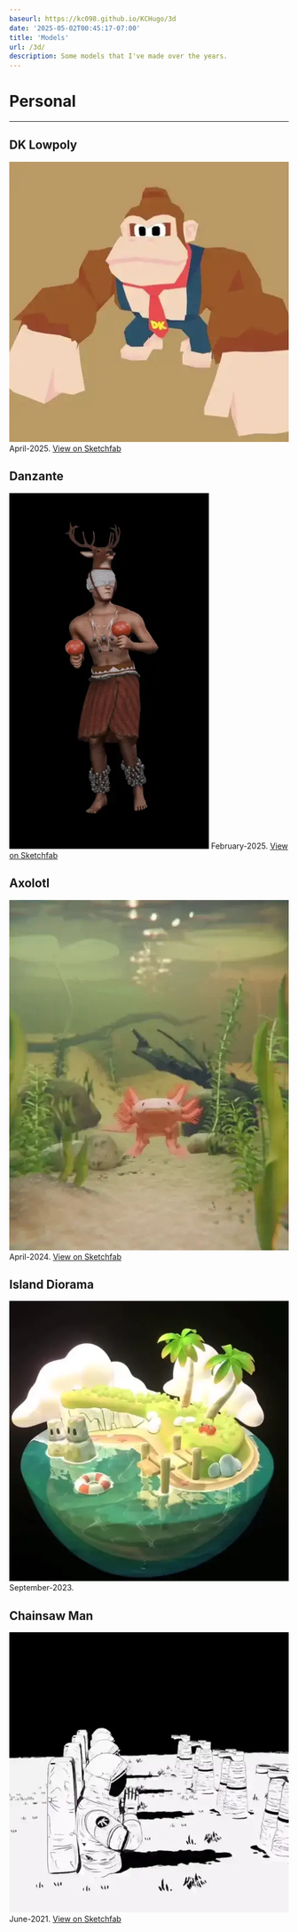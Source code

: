 ```yaml
---
baseurl: https://kc098.github.io/KCHugo/3d
date: '2025-05-02T00:45:17-07:00'
title: 'Models'
url: /3d/
description: Some models that I've made over the years.
---
```

# Personal
---

## DK Lowpoly
![DK LowPoly](/images/models/dk_lowpoly.webp)
April-2025.
[View on Sketchfab](https://sketchfab.com/3d-models/low-poly-dk-df09c8d8697d4a9eb05725df5d637d69)

## Danzante
![Danzante del Venado](/images/models/danzante.webp)
February-2025.
[View on Sketchfab](https://sketchfab.com/3d-models/danza-del-venado-d65b88dec9b34e7ea7f2f8c957b7bad2)

## Axolotl
![Axolotl](/images/models/axolotl.webp)
April-2024.
[View on Sketchfab](https://sketchfab.com/3d-models/axolotl-8726ddf12e2c45848b27bc97ae8e1bc9)

## Island Diorama
![IslandDiorama](/images/models/island_diorama.webp)
September-2023.

## Chainsaw Man
![ChainsawMan](/images/models/darkness_demon.webp)
June-2021.
[View on Sketchfab](https://sketchfab.com/3d-models/chainsaw-man-darkness-demon-8218cc69a7a244ecbe49f842d9d882c7)